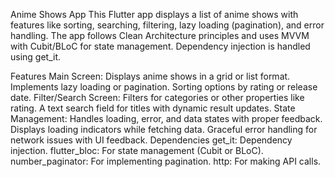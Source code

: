 Anime Shows App
This Flutter app displays a list of anime shows with features like sorting, searching, filtering, lazy loading (pagination), and error handling. The app follows Clean Architecture principles and uses MVVM with Cubit/BLoC for state management. Dependency injection is handled using get_it.

Features
Main Screen:
Displays anime shows in a grid or list format.
Implements lazy loading or pagination.
Sorting options by rating or release date.
Filter/Search Screen:
Filters for categories or other properties like rating.
A text search field for titles with dynamic result updates.
State Management:
Handles loading, error, and data states with proper feedback.
Displays loading indicators while fetching data.
Graceful error handling for network issues with UI feedback.
Dependencies
get_it: Dependency injection.
flutter_bloc: For state management (Cubit or BLoC).
number_paginator: For implementing pagination.
http: For making API calls.
